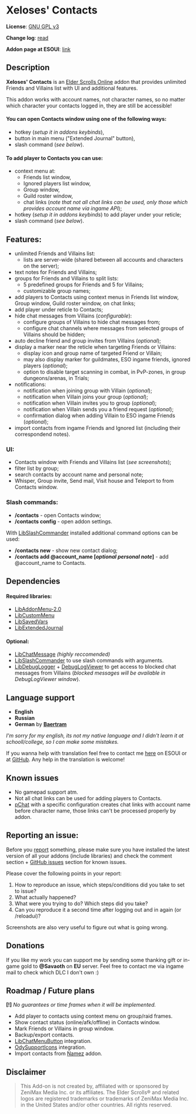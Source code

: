 # Xeloses' Contacts

**License**: [GNU GPL v3](https://github.com/Xeloses/XelosesContacts/blob/main/LICENSE)

**Change log**: [read](https://github.com/Xeloses/XelosesContacts/blob/master/CHANGELOG.md)

**Addon page at ESOUI**: [link](https://www.esoui.com/downloads/info4025-XelosesContacts.html)

## Description

**Xeloses' Contacts** is an [Elder Scrolls Online](https://www.elderscrollsonline.com) addon that provides unlimited Friends and Villains list with UI and additional features.

This addon works with account names, not character names, so no matter which character your contacts logged in, they are still be accessible!

#### You can open Contacts window using one of the following ways:
* hotkey (*setup it in addons keybinds*),
* button in main menu ("Extended Journal" button),
* slash command (*see below*).

#### To add player to Contacts you can use:
* context menu at:
  - Friends list window,
  - Ignored players list window,
  - Group window,
  - Guild roster window,
  - chat links (*note that not all chat links can be used, only those which provides account name via ingame API*);
* hotkey (*setup it in addons keybinds*) to add player under your reticle;
* slash command (*see below*).

## Features:
* unlimited Friends and Villains list:
  - lists are server-wide (shared between all accounts and characters on the server);
* text notes for Friends and Villains;
* groups for Friends and Villains to split lists:
  - 5 predefined groups for Friends and 5 for Villains;
  - customizable group names;
* add players to Contacts using context menus in Friends list window, Group window, Guild roster window, on chat links;
* add player under reticle to Contacts;
* hide chat messages from Villains (*configurable*):
  - configure groups of Villains to hide chat messages from;
  - configure chat channels where messages from selected groups of Villains should be hidden;
* auto decline friend and group invites from Villains (*optional*);
* display a marker near the reticle when targeting Friends or Villains:
  - display icon and group name of targeted Friend or Villain;
  - may also display marker for guildmates, ESO ingame friends, ignored players (*optional*);
  - option to disable target scanning in combat, in PvP-zones, in group dungeons/arenas, in Trials;
* notifications:
  - notification when joining group with Villain (*optional*);
  - notification when Villain joins your group (*optional*);
  - notification when Villain invites you to group (*optional*);
  - notification when Villain sends you a friend request (*optional*);
  - confirmation dialog when adding Villain to ESO ingame Friends (*optional*);
* import contacts from ingame Friends and Ignored list (including their correspondend notes).

### UI:
* Contacts window with Friends and Villains list (*see screenshots*);
* filter list by group;
* search contacts by account name and personal note;
* Whisper, Group invite, Send mail, Visit house and Teleport to from Contacts window.

### Slash commands:
* **/contacts** - open Contacts window;
* **/contacts config** - open addon settings.

With [LibSlashCommander](https://esoui.com/downloads/info1508-LibSlashCommander.html) installed additional command options can be used:
* **/contacts new** - show new contact dialog;
* **/contacts add @account_name [*optional personal note*]** - add @account_name to Contacts.

## Dependencies

#### Required libraries:
* [LibAddonMenu-2.0](https://www.esoui.com/downloads/info7-libaddonmenu.html)
* [LibCustomMenu](https://www.esoui.com/downloads/info1146-LibCustomMenu.html)
* [LibSavedVars](https://esoui.com/downloads/info2161-LibSavedVars.html)
* [LibExtendedJournal](https://www.esoui.com/downloads/info4031-LibExtendedJournal.html)

#### Optional:
* [LibChatMessage](https://esoui.com/downloads/info2382-LibChatMessage.html) *(highly reccomended)*
* [LibSlashCommander](https://esoui.com/downloads/info1508-LibSlashCommander.html) to use slash commands with arguments.
* [LibDebugLogger](https://esoui.com/downloads/info2275-LibDebugLogger.html) + [DebugLogViewer](https://esoui.com/downloads/info2389-DebugLogViewer.html) to get access to blocked chat messages from Villains (*blocked messages will be available in DebugLogViewer window*).

## Language support
* **English**
* **Russian**
* **German** by **[Baertram](https://www.esoui.com/forums/member.php?u=2028)**

*I'm sorry for my english, its not my native language and I didn't learn it at schooll/college, so I can make some mistakes.*

If you wanna help with translation feel free to contact me [here](https://www.esoui.com/forums/private.php?do=newpm&u=35044) on ESOUI or at [GitHub](https://github.com/Xeloses/XelosesContacts/issues). Any help in the translation is welcome!

## Known issues
* No gamepad support atm.
* Not all chat links can be used for adding players to Contacts.
* [pChat](https://www.esoui.com/downloads/info93-pChatChatcustomizationamphelplo....html) with a specific configuration creates chat links with account name before character name, those links can't be processed properly by addon.

## Reporting an issue:
Before you [report](https://github.com/Xeloses/XelosesContacts/issues/new?template=bug_report.md) something, please make sure you have installed the latest version of all your addons (include libraries) and check the comment section + [GitHub issues](https://github.com/Xeloses/XelosesContacts/issues) section for known issues.

Please cover the following points in your report:
1) How to reproduce an issue, which steps/conditions did you take to set to issue?
2) What actually happened?
3) What were you trying to do? Which steps did you take?
4) Can you reproduce it a second time after logging out and in again (or /reloadui)?

Screenshots are also very useful to figure out what is going wrong.

## Donations
If you like my work you can support me by sending some thanking gift or in-game gold to **@Savaoth** on **EU** server. Feel free to contact me via ingame mail to check which DLC I don't own :)

## Roadmap / Future plans
**[!]** *No guarantees or time frames when it will be implemented.*

* Add player to contacts using context menu on group/raid frames.
* Show contact status (online/afk/offline) in Contacts window.
* Mark Friends or Villains in group window.
* Backup/export contacts.
* [LibChatMenuButton](https://www.esoui.com/downloads/info3805-LibChatMenuButton.html) integration.
* [OdySupportIcons](https://www.esoui.com/downloads/info2834-OdySupportIcons-GroupRoleIconsMore.html) integration.
* Import contacts from [Namez](https://www.esoui.com/downloads/info3411-Namez-Moreinfowhenyouputyourreticleonotherplayers.html) addon.

## Disclaimer
> This Add-on is not created by, affiliated with or sponsored by ZeniMax Media Inc. or its affiliates. The Elder Scrolls® and related logos are registered trademarks or trademarks of ZeniMax Media Inc. in the United States and/or other countries. All rights reserved.
